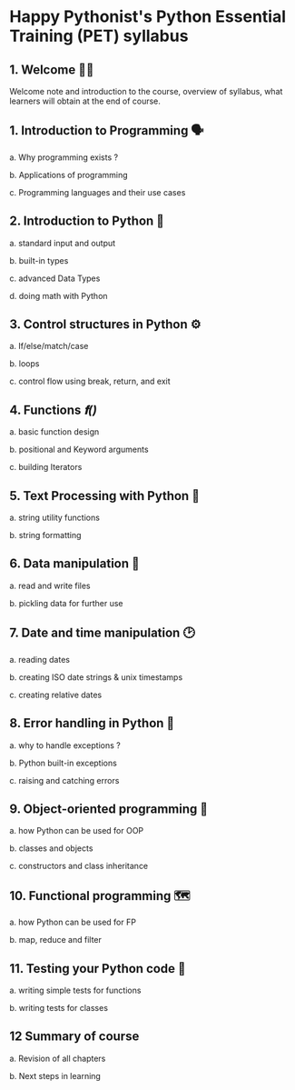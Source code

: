 # Happy Pythonist's Python Essential Training (PET) syllabus

## 1. Welcome 🙏🏼
Welcome note and introduction to the course, overview of syllabus, what learners will obtain at the end of course.

## 1. Introduction to Programming 🗣️
a. Why programming exists ?

b. Applications of programming

c. Programming languages and their use cases

## 2. Introduction to Python 🐍
a. standard input and output

b. built-in types

c. advanced Data Types

d. doing math with Python

## 3. Control structures in Python ⚙️
a. If/else/match/case

b. loops

c. control flow using break, return, and exit

## 4. Functions _𝐟()_
a. basic function design

b. positional and Keyword arguments

c. building Iterators

## 5. Text Processing with Python 📗
a. string utility functions

b. string formatting

## 6. Data manipulation  📀
a. read and write files

b. pickling data for further use

## 7. Date and time manipulation 🕑
a. reading dates

b. creating ISO date strings & unix timestamps

c. creating relative dates

## 8. Error handling in Python 🐞
a. why to handle exceptions ?

b. Python built-in exceptions

c. raising and catching errors

## 9. Object-oriented programming 🧩
a. how Python can be used for OOP

b. classes and objects

c. constructors and class inheritance
## 10. Functional programming 🗺️

a. how Python can be used for FP

b. map, reduce and filter

## 11. Testing your Python code 🧪
a. writing simple tests for functions

b. writing tests for classes

## 12 Summary of course
a. Revision of all chapters

b. Next steps in learning

